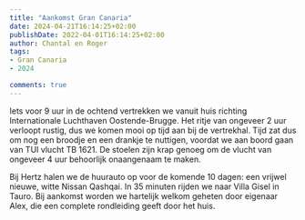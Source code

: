```yaml
---
title: "Aankomst Gran Canaria"
date: 2024-04-21T16:14:25+02:00
publishDate: 2022-04-01T16:14:25+02:00
author: Chantal en Roger
tags:
- Gran Canaria
- 2024

comments: true
---
```


Iets voor 9 uur in de ochtend vertrekken we vanuit huis richting Internationale Luchthaven Oostende-Brugge. Het ritje van ongeveer 2 uur verloopt rustig, dus we komen mooi op tijd aan bij de vertrekhal. Tijd zat dus om nog een broodje en een drankje te nuttigen, voordat we aan boord gaan van TUI vlucht TB 1621. De stoelen zijn krap genoeg om de vlucht van ongeveer 4 uur behoorlijk onaangenaam te maken.

<!-- {{< imgproc "images/IMG_3969.jpg" Resize "1024x r0" >}} -->

Bij Hertz halen we de huurauto op voor de komende 10 dagen: een vrijwel nieuwe, witte Nissan Qashqai. In 35 minuten rijden we naar Villa Gisel in Tauro. Bij aankomst worden we hartelijk welkom geheten door eigenaar Alex, die een complete rondleiding geeft door het huis.
